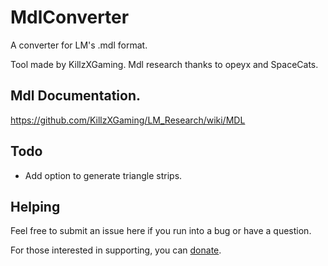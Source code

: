# MdlConverter
A converter for LM's .mdl format. 

Tool made by KillzXGaming.
Mdl research thanks to opeyx and SpaceCats.

## Mdl Documentation.
https://github.com/KillzXGaming/LM_Research/wiki/MDL

## Todo
- Add option to generate triangle strips.

## Helping
Feel free to submit an issue here if you run into a bug or have a question.

For those interested in supporting, you can [donate](https://www.paypal.com/cgi-bin/webscr?cmd=_donations&business=YP5KQMK5CUNU6&currency_code=USD&source=url).
